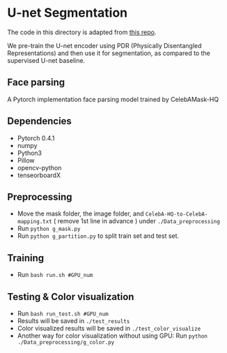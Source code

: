 # U-net Segmentation

The code in this directory is adapted from [this repo](https://github.com/switchablenorms/CelebAMask-HQ).

We pre-train the U-net encoder using PDR (Physically Disentangled Representations) and then use it for segmentation, as compared to the supervised U-net baseline.

## Face parsing
A Pytorch implementation face parsing model trained by CelebAMask-HQ
## Dependencies
* Pytorch 0.4.1
* numpy
* Python3
* Pillow
* opencv-python
* tenseorboardX
## Preprocessing
* Move the mask folder, the image folder, and `CelebA-HQ-to-CelebA-mapping.txt` ( remove 1st line in advance ) under `./Data_preprocessing`
* Run `python g_mask.py`
* Run  `python g_partition.py` to split train set and test set.
## Training
* Run `bash run.sh #GPU_num`
## Testing & Color visualization
* Run `bash run_test.sh #GPU_num`
* Results will be saved in `./test_results`
* Color visualized results will be saved in `./test_color_visualize`
* Another way for color visualization without using GPU: Run `python ./Data_preprocessing/g_color.py` 

